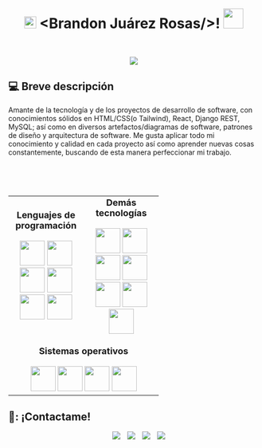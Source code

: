 <h1 align="center">
  <img src="GIF/Earth.gif" width="24px">
  &lt;Brandon Juárez Rosas/&gt;!
  <img src="GIF/Hi.gif" width="40px" />
</h1>

<br/>
<p align="center">
	<a href="https://github.com/Brand2193">
		<img src="https://readme-typing-svg.herokuapp.com?lines=Desarrollador+web+fullstack;Aprendizaje+continuo;Soluciones+creativas;Compromiso++Calidad&center=true&width=380&height=45">
	</a>
</p>

## :computer: Breve descripción
Amante de la tecnología y de los proyectos de desarrollo de software, con conocimientos sólidos en HTML/CSS(o Tailwind), React, Django REST, MySQL; así como en diversos artefactos/diagramas de software, patrones de diseño y arquitectura de software. Me gusta aplicar todo mi conocimiento y calidad en cada proyecto así como aprender nuevas cosas constantemente, buscando de esta manera perfeccionar mi trabajo. 

## 
<br/>
<br/>
<div align="center" style="width: 60%;">
  <table>
    <tr>
      <td align="center" width="50%">
        <strong style="font-size: 18px;">Lenguajes de programación</strong><br><br>
        <img src="https://cdn.jsdelivr.net/gh/devicons/devicon@latest/icons/cplusplus/cplusplus-original.svg" width="50"/>
        <img src="https://cdn.jsdelivr.net/gh/devicons/devicon@latest/icons/c/c-original.svg" width="50"/>
        <img src="https://cdn.jsdelivr.net/gh/devicons/devicon@latest/icons/python/python-original.svg" width="50"/>
        <img src="https://cdn.jsdelivr.net/gh/devicons/devicon@latest/icons/mysql/mysql-original-wordmark.svg" width="50"/>
        <img src="https://cdn.jsdelivr.net/gh/devicons/devicon@latest/icons/javascript/javascript-original.svg" width="50"/>
        <img src="https://cdn.jsdelivr.net/gh/devicons/devicon@latest/icons/git/git-original.svg" width="50"/>
      </td>
      <td align="center" width="50%">
        <strong style="font-size: 18px;">Demás tecnologías</strong><br><br>
        <img src="https://cdn.jsdelivr.net/gh/devicons/devicon@latest/icons/html5/html5-original-wordmark.svg" width="50"/>
        <img src="https://cdn.jsdelivr.net/gh/devicons/devicon@latest/icons/css3/css3-original-wordmark.svg" width="50"/>
        <img src="https://cdn.jsdelivr.net/gh/devicons/devicon@latest/icons/react/react-original-wordmark.svg" width="50"/>
        <img src="https://cdn.jsdelivr.net/gh/devicons/devicon@latest/icons/tailwindcss/tailwindcss-original.svg" width="50"/>
        <img src="https://cdn.jsdelivr.net/gh/devicons/devicon@latest/icons/django/django-plain.svg" width="50"/>
        <img src="https://cdn.jsdelivr.net/gh/devicons/devicon@latest/icons/stackoverflow/stackoverflow-original.svg" width="50"/>
        <img src="https://cdn.jsdelivr.net/gh/devicons/devicon@latest/icons/json/json-original.svg" width="50"/>
      </td>
    </tr>
    <tr>
      <td colspan="2" align="center" style="padding-top: 20px;">
        <strong style="font-size: 18px;">Sistemas operativos</strong><br><br>
        <img src="https://cdn.jsdelivr.net/gh/devicons/devicon@latest/icons/windows11/windows11-original.svg" width="50"/>
        <img src="https://cdn.jsdelivr.net/gh/devicons/devicon@latest/icons/centos/centos-original.svg" width="50"/>
        <img src="https://cdn.jsdelivr.net/gh/devicons/devicon@latest/icons/ubuntu/ubuntu-original.svg" width="50"/>
        <img src="https://cdn.jsdelivr.net/gh/devicons/devicon@latest/icons/linux/linux-original.svg" width="50"/>
      </td>
    </tr>
  </table>
</div>

## 🤙: ¡Contactame!
<p align="center">
  <div align="center"  class="icons-social" style="margin-left: 10px;">
    <a style="margin-left: 10px;"  target="_blank" href="#">
		<img src="https://img.icons8.com/doodle/40/000000/linkedin--v2.png"></a>
    <a style="margin-left: 10px;" target="_blank" href="#">
		<img src="https://img.icons8.com/doodle/40/000000/github--v1.png"></a>
    <a style="margin-left: 10px;" target="_blank" href="#">
		<img src="https://img.icons8.com/doodle/40/000000/instagram-new--v2.png"></a>
		<a style="margin-left: 10px;" target="_blank" href="#">
		<img src="https://img.icons8.com/doodle/1x/twitter-squared--v2.png" ></a>
  </div>
</p>


 


